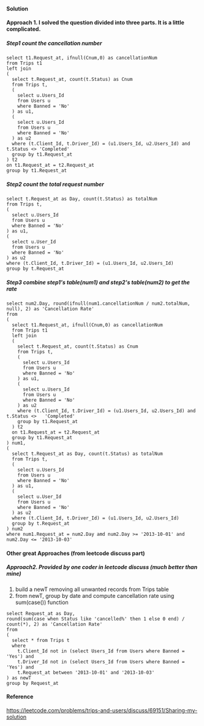 #### Solution
#### Approach 1. I solved the question divided into three parts. It is a little complicated.
##### Step1 count the cancellation number
```MySQL script
select t1.Request_at, ifnull(Cnum,0) as cancellationNum
from Trips t1
left join 
(
  select t.Request_at, count(t.Status) as Cnum
  from Trips t,
  (
    select u.Users_Id
    from Users u
    where Banned = 'No'
  ) as u1,
  (
    select u.Users_Id
    from Users u
    where Banned = 'No'
  ) as u2
  where (t.Client_Id, t.Driver_Id) = (u1.Users_Id, u2.Users_Id) and t.Status <> 'Completed'
  group by t1.Request_at
) t2
on t1.Request_at = t2.Request_at
group by t1.Request_at
```

##### Step2 count the total request number 
```MySQL script
select t.Request_at as Day, count(t.Status) as totalNum
from Trips t,
(
  select u.Users_Id
  from Users u
  where Banned = 'No'
) as u1,
(
  select u.User_Id
  from Users u
  where Banned = 'No'
) as u2
where (t.Client_Id, t.Driver_Id) = (u1.Users_Id, u2.Users_Id)
group by t.Request_at
```

##### Step3 combine step1's table(num1) and step2's table(num2) to get the rate
```MySQL script
select num2.Day, round(ifnull(num1.cancellationNum / num2.totalNum, null), 2) as 'Cancellation Rate'
from 
(
  select t1.Request_at, ifnull(Cnum,0) as cancellationNum
  from Trips t1
  left join 
  (
    select t.Request_at, count(t.Status) as Cnum
    from Trips t,
    (
      select u.Users_Id
      from Users u
      where Banned = 'No'
    ) as u1,
    (
      select u.Users_Id
      from Users u
      where Banned = 'No'
    ) as u2
    where (t.Client_Id, t.Driver_Id) = (u1.Users_Id, u2.Users_Id) and t.Status <>   'Completed'
    group by t1.Request_at
  ) t2
  on t1.Request_at = t2.Request_at
  group by t1.Request_at
) num1,
(
  select t.Request_at as Day, count(t.Status) as totalNum
  from Trips t,
  (
    select u.Users_Id
    from Users u
    where Banned = 'No'
  ) as u1,
  (
    select u.User_Id
    from Users u
    where Banned = 'No'
  ) as u2
  where (t.Client_Id, t.Driver_Id) = (u1.Users_Id, u2.Users_Id)
  group by t.Request_at
) num2
where num1.Request_at = num2.Day amd num2.Day >= '2013-10-01' and num2.Day <= '2013-10-03'
```

#### Other great Approaches (from leetcode discuss part)
##### Approach2. Provided by one coder in leetcode discuss (much better than mine)
1. build a newT removing all unwanted records from Trips table
2. from newT, group by date and compute cancellation rate using sum(case()) function
```MySQL script
select Request_at as Day,
round(sum(case when Status like 'cancelled%' then 1 else 0 end) / count(*), 2) as 'Cancellation Rate'
from 
(
  select * from Trips t
  where 
    t.Client_Id not in (select Users_Id from Users where Banned = 'Yes') and
    t.Driver_Id not in (select Users_Id from Users where Banned = 'Yes') and
    t.Request_at between '2013-10-01' and '2013-10-03'
) as newT
group by Request_at
```

#### Reference 
<https://leetcode.com/problems/trips-and-users/discuss/69151/Sharing-my-solution>

